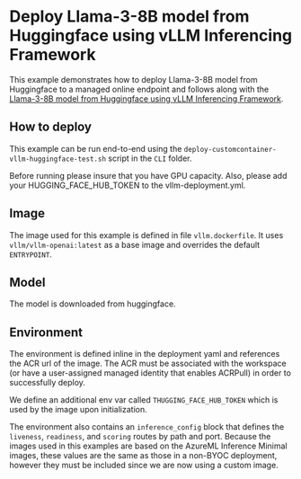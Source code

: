 # Deploy Llama-3-8B model from Huggingface using vLLM Inferencing Framework

This example demonstrates how to deploy Llama-3-8B model from Huggingface to a managed online endpoint and follows along with the [Llama-3-8B model from Huggingface using vLLM Inferencing Framework](https://github.com/pytorch/serve/tree/master/examples/vllm). 

## How to deploy
This example can be run end-to-end using the `deploy-customcontainer-vllm-huggingface-test.sh` script in the `CLI` folder. 

Before running please insure that you have GPU capacity. Also, please add your HUGGING_FACE_HUB_TOKEN to the vllm-deployment.yml. 


## Image
The image used for this example is defined in file `vllm.dockerfile`. It uses `vllm/vllm-openai:latest` as a base image and overrides the default `ENTRYPOINT`. 

## Model
The model is downloaded from huggingface. 

## Environment
The environment is defined inline in the deployment yaml and references the ACR url of the image. The ACR must be associated with the workspace (or have a user-assigned managed identity that enables ACRPull) in order to successfully deploy.

We define an additional env var called `THUGGING_FACE_HUB_TOKEN` which is used by the image upon initialization. 

The environment also contains an `inference_config` block that defines the `liveness`, `readiness`, and `scoring` routes by path and port. Because the images used in this examples are based on the AzureML Inference Minimal images, these values are the same as those in a non-BYOC deployment, however they must be included since we are now using a custom image. 